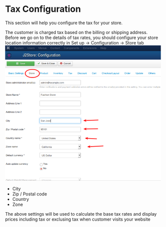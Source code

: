 # Tax Configuration

This section will help you configure the tax for your store.

The customer is charged tax based on the billing or shipping address. 
Before we go on to the details of tax rates, you should configure your store location information correctly in Set up -> Configuration -> Store tab
![StoreSetup](Selection_031.png)

* City
* Zip / Postal code
* Country
* Zone

The above settings will be used to calculate the base tax rates and display prices including tax or exclusing tax when customer visits your website
